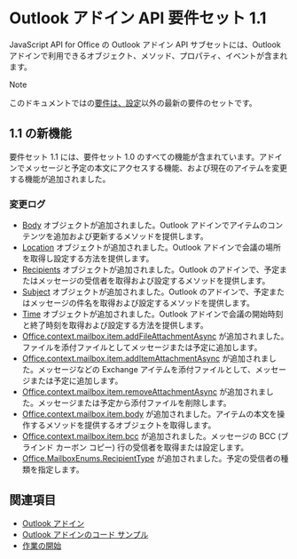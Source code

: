 # <a name="outlook-add-in-api-requirement-set-11"></a>Outlook アドイン API 要件セット 1.1

JavaScript API for Office の Outlook アドイン API サブセットには、Outlook アドインで利用できるオブジェクト、メソッド、プロパティ、イベントが含まれます。

> [!NOTE]
> このドキュメントではの[要件は、設定](/javascript/office/requirement-sets/outlook-api-requirement-sets)以外の最新の要件のセットです。 

## <a name="whats-new-in-11"></a>1.1 の新機能

要件セット 1.1 には、要件セット 1.0 のすべての機能が含まれています。アドインでメッセージと予定の本文にアクセスする機能、および現在のアイテムを変更する機能が追加されました。

### <a name="change-log"></a>変更ログ

- [Body](/javascript/api/outlook_1_1/office.body) オブジェクトが追加されました。Outlook アドインでアイテムのコンテンツを追加および更新するメソッドを提供します。
- [Location](/javascript/api/outlook_1_1/office.location) オブジェクトが追加されました。Outlook アドインで会議の場所を取得し設定する方法を提供します。
- [Recipients](/javascript/api/outlook_1_1/office.recipients) オブジェクトが追加されました。Outlook のアドインで、予定またはメッセージの受信者を取得および設定するメソッドを提供します。
- [Subject](/javascript/api/outlook_1_1/office.subject) オブジェクトが追加されました。Outlook のアドインで、予定またはメッセージの件名を取得および設定するメソッドを提供します。
- [Time](/javascript/api/outlook_1_1/office.time) オブジェクトが追加されました。Outlook アドインで会議の開始時刻と終了時刻を取得および設定する方法を提供します。
- [Office.context.mailbox.item.addFileAttachmentAsync](office.context.mailbox.item.md#addfileattachmentasyncuri-attachmentname-options-callback) が追加されました。ファイルを添付ファイルとしてメッセージまたは予定に追加します。
- [Office.context.mailbox.item.addItemAttachmentAsync](office.context.mailbox.item.md#additemattachmentasyncitemid-attachmentname-options-callback) が追加されました。メッセージなどの Exchange アイテムを添付ファイルとして、メッセージまたは予定に追加します。
- [Office.context.mailbox.item.removeAttachmentAsync](office.context.mailbox.item.md#removeattachmentasyncattachmentid-options-callback) が追加されました。メッセージまたは予定から添付ファイルを削除します。
- [Office.context.mailbox.item.body](office.context.mailbox.item.md#body-bodyjavascriptapioutlook11officebody) が追加されました。アイテムの本文を操作するメソッドを提供するオブジェクトを取得します。
- [Office.context.mailbox.item.bcc](office.context.mailbox.item.md#bcc-recipientsjavascriptapioutlook11officerecipients) が追加されました。メッセージの BCC (ブラインド カーボン コピー) 行の受信者を取得または設定します。
- [Office.MailboxEnums.RecipientType](/javascript/api/outlook_1_1/office.mailboxenums.recipienttype) が追加されました。予定の受信者の種類を指定します。

## <a name="see-also"></a>関連項目

- [Outlook アドイン](https://docs.microsoft.com/outlook/add-ins/)
- [Outlook アドインのコード サンプル](https://developer.microsoft.com/outlook/gallery/?filterBy=Outlook,Samples,Add-ins)
- [作業の開始](https://docs.microsoft.com/outlook/add-ins/quick-start)